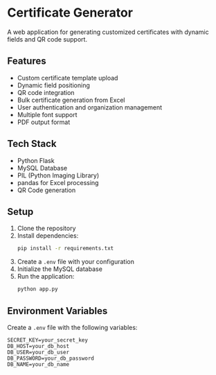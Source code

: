 # Certificate Generator

A web application for generating customized certificates with dynamic fields and QR code support.

## Features

- Custom certificate template upload
- Dynamic field positioning
- QR code integration
- Bulk certificate generation from Excel
- User authentication and organization management
- Multiple font support
- PDF output format

## Tech Stack

- Python Flask
- MySQL Database
- PIL (Python Imaging Library)
- pandas for Excel processing
- QR Code generation

## Setup

1. Clone the repository
2. Install dependencies:
   ```bash
   pip install -r requirements.txt
   ```
3. Create a `.env` file with your configuration
4. Initialize the MySQL database
5. Run the application:
   ```bash
   python app.py
   ```

## Environment Variables

Create a `.env` file with the following variables:
```
SECRET_KEY=your_secret_key
DB_HOST=your_db_host
DB_USER=your_db_user
DB_PASSWORD=your_db_password
DB_NAME=your_db_name
``` 